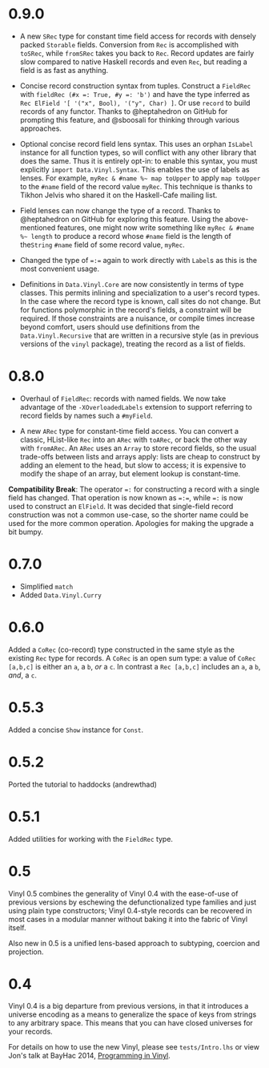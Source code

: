 # 0.9.0

- A new `SRec` type for constant time field access for records with densely packed `Storable` fields. Conversion from `Rec` is accomplished with `toSRec`, while `fromSRec` takes you back to `Rec`. Record updates are fairly slow compared to native Haskell records and even `Rec`, but reading a field is as fast as anything.

- Concise record construction syntax from tuples. Construct a `FieldRec` with `fieldRec (#x =: True, #y =: 'b')` and have the type inferred as `Rec ElField '[ '("x", Bool), '("y", Char) ]`. Or use `record` to build records of any functor. Thanks to @heptahedron on GitHub for prompting this feature, and @sboosali for thinking through various approaches.

- Optional concise record field lens syntax. This uses an orphan `IsLabel` instance for all function types, so will conflict with any other library that does the same. Thus it is entirely opt-in: to enable this syntax, you must explicitly `import Data.Vinyl.Syntax`. This enables the use of labels as lenses. For example, `myRec & #name %~ map toUpper` to apply `map toUpper` to the `#name` field of the record value `myRec`. This technique is thanks to Tikhon Jelvis who shared it on the Haskell-Cafe mailing list.

- Field lenses can now change the type of a record. Thanks to @heptahedron on GitHub for exploring this feature. Using the above-mentioned features, one might now write something like `myRec & #name %~ length` to produce a record whose `#name` field is the length of the`String` `#name` field of some record value, `myRec`.

- Changed the type of `=:=` again to work directly with `Label`s as this is the most convenient usage.

- Definitions in `Data.Vinyl.Core` are now consistently in terms of type classes. This permits inlining and specialization to a user's record types. In the case where the record type is known, call sites do not change. But for functions polymorphic in the record's fields, a constraint will be required. If those constraints are a nuisance, or compile times increase beyond comfort, users should use definitions from the `Data.Vinyl.Recursive` that are written in a recursive style (as in previous versions of the `vinyl` package), treating the record as a list of fields.

# 0.8.0

- Overhaul of `FieldRec`: records with named fields. We now take advantage of the `-XOverloadedLabels` extension to support referring to record fields by names such a `#myField`.

- A new `ARec` type for constant-time field access. You can convert a classic, HList-like `Rec` into an `ARec` with `toARec`, or back the other way with `fromARec`. An `ARec` uses an `Array` to store record fields, so the usual trade-offs between lists and arrays apply: lists are cheap to construct by adding an element to the head, but slow to access; it is expensive to modify the shape of an array, but element lookup is constant-time.

**Compatibility Break**: The operator `=:` for constructing a record with a single field has changed. That operation is now known as `=:=`, while `=:` is now used to construct an `ElField`. It was decided that single-field record construction was not a common use-case, so the shorter name could be used for the more common operation. Apologies for making the upgrade a bit bumpy.

# 0.7.0
- Simplified `match`
- Added `Data.Vinyl.Curry`

# 0.6.0

Added a `CoRec` (co-record) type constructed in the same style as the existing `Rec` type for records. A `CoRec` is an open sum type: a value of `CoRec [a,b,c]` is either an `a`, a `b`, *or* a `c`. In contrast a `Rec [a,b,c]` includes an `a`, a `b`, *and*, a `c`.

# 0.5.3

Added a concise `Show` instance for `Const`.

# 0.5.2

Ported the tutorial to haddocks (andrewthad)

# 0.5.1

Added utilities for working with the `FieldRec` type.

# 0.5

Vinyl 0.5 combines the generality of Vinyl 0.4 with the ease-of-use of previous
versions by eschewing the defunctionalized type families and just using plain
type constructors; Vinyl 0.4-style records can be recovered in most cases in a
modular manner without baking it into the fabric of Vinyl itself.

Also new in 0.5 is a unified lens-based approach to subtyping, coercion and
projection.

# 0.4

Vinyl 0.4 is a big departure from previous versions, in that it introduces a
universe encoding as a means to generalize the space of keys from strings to
any arbitrary space. This means that you can have closed universes for your
records.

For details on how to use the new Vinyl, please see `tests/Intro.lhs` or view
Jon's talk at BayHac 2014, [Programming in
Vinyl](http://www.jonmsterling.com/posts/2014-05-19-programming-in-vinyl-bayhac.html).
